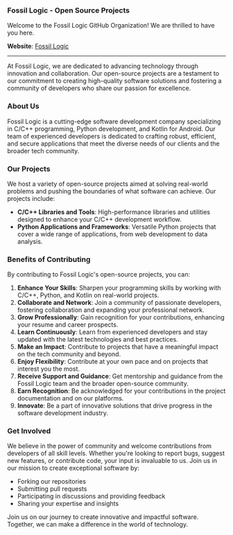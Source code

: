 ### Fossil Logic - Open Source Projects

Welcome to the Fossil Logic GitHub Organization! We are thrilled to have you here.

**Website**: [Fossil Logic](https://fossillogic.com/)

---

At Fossil Logic, we are dedicated to advancing technology through innovation and collaboration. Our open-source projects are a testament to our commitment to creating high-quality software solutions and fostering a community of developers who share our passion for excellence.

### About Us

Fossil Logic is a cutting-edge software development company specializing in C/C++ programming, Python development, and Kotlin for Android. Our team of experienced developers is dedicated to crafting robust, efficient, and secure applications that meet the diverse needs of our clients and the broader tech community.

### Our Projects

We host a variety of open-source projects aimed at solving real-world problems and pushing the boundaries of what software can achieve. Our projects include:

- **C/C++ Libraries and Tools**: High-performance libraries and utilities designed to enhance your C/C++ development workflow.
- **Python Applications and Frameworks**: Versatile Python projects that cover a wide range of applications, from web development to data analysis.

### Benefits of Contributing

By contributing to Fossil Logic's open-source projects, you can:

1. **Enhance Your Skills**: Sharpen your programming skills by working with C/C++, Python, and Kotlin on real-world projects.
2. **Collaborate and Network**: Join a community of passionate developers, fostering collaboration and expanding your professional network.
3. **Grow Professionally**: Gain recognition for your contributions, enhancing your resume and career prospects.
4. **Learn Continuously**: Learn from experienced developers and stay updated with the latest technologies and best practices.
5. **Make an Impact**: Contribute to projects that have a meaningful impact on the tech community and beyond.
6. **Enjoy Flexibility**: Contribute at your own pace and on projects that interest you the most.
7. **Receive Support and Guidance**: Get mentorship and guidance from the Fossil Logic team and the broader open-source community.
8. **Earn Recognition**: Be acknowledged for your contributions in the project documentation and on our platforms.
9. **Innovate**: Be a part of innovative solutions that drive progress in the software development industry.

### Get Involved

We believe in the power of community and welcome contributions from developers of all skill levels. Whether you're looking to report bugs, suggest new features, or contribute code, your input is invaluable to us. Join us in our mission to create exceptional software by:

- Forking our repositories
- Submitting pull requests
- Participating in discussions and providing feedback
- Sharing your expertise and insights

Join us on our journey to create innovative and impactful software. Together, we can make a difference in the world of technology.
